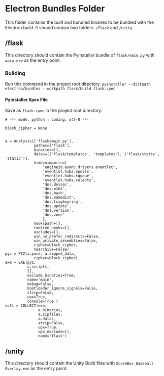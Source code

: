 # Electron Bundles Folder
This folder contains the built and bundled binaries to be bundled with the Electron build.  It should contain two folders: `/flask` and `/unity`.

## /flask
This directory should contain the Pyinstaller bundle of `flask/main.py` with `main.exe` as the entry point.

### Building
Run this command in the project root directory:
`pyinstaller --distpath electron/bundles --workpath flask/build flask.spec`

#### Pyinstaller Spec File
Save as `flask.spec` in the project root directory.
```spec
# -*- mode: python ; coding: utf-8 -*-

block_cipher = None


a = Analysis(['flask/main.py'],
             pathex=['flask'],
             binaries=[],
             datas=[('flask/templates', 'templates'), ('flask/static', 'static')],
             hiddenimports=[
                 'engineio.async_drivers.eventlet',
                 'eventlet.hubs.epolls',
                 'eventlet.hubs.kqueue',
                 'eventlet.hubs.selects',
                 'dns.dnssec',
                 'dns.e164',
                 'dns.hash',
                 'dns.namedict',
                 'dns.tsigkeyring',
                 'dns.update',
                 'dns.version',
                 'dns.zone'
                 ],
             hookspath=[],
             runtime_hooks=[],
             excludes=[],
             win_no_prefer_redirects=False,
             win_private_assemblies=False,
             cipher=block_cipher,
             noarchive=False)
pyz = PYZ(a.pure, a.zipped_data,
             cipher=block_cipher)
exe = EXE(pyz,
          a.scripts,
          [],
          exclude_binaries=True,
          name='main',
          debug=False,
          bootloader_ignore_signals=False,
          strip=False,
          upx=True,
          console=True )
coll = COLLECT(exe,
               a.binaries,
               a.zipfiles,
               a.datas,
               strip=False,
               upx=True,
               upx_exclude=[],
               name='flask')
```

## /unity
This directory should contain the Unity Build files with `ScoreBox Baseball Overlay.exe` as the entry point.